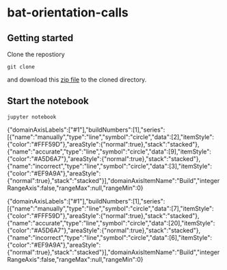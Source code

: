 # bat-orientation-calls

## Getting started

Clone the repostiory 

```
git clone
```

and download this [zip file](https://public.webdav.hm.edu/pub/__oxP_51c4694916e338be) to the cloned directory.

## Start the notebook

```
jupyter notebook
```


{"domainAxisLabels":["#1"],"buildNumbers":[1],"series":[{"name":"manually","type":"line","symbol":"circle","data":[2],"itemStyle":{"color":"#FFF59D"},"areaStyle":{"normal":true},"stack":"stacked"},{"name":"accurate","type":"line","symbol":"circle","data":[9],"itemStyle":{"color":"#A5D6A7"},"areaStyle":{"normal":true},"stack":"stacked"},{"name":"incorrect","type":"line","symbol":"circle","data":[3],"itemStyle":{"color":"#EF9A9A"},"areaStyle":{"normal":true},"stack":"stacked"}],"domainAxisItemName":"Build","integerRangeAxis":false,"rangeMax":null,"rangeMin":0}

{"domainAxisLabels":["#1"],"buildNumbers":[1],"series":[{"name":"manually","type":"line","symbol":"circle","data":[7],"itemStyle":{"color":"#FFF59D"},"areaStyle":{"normal":true},"stack":"stacked"},{"name":"accurate","type":"line","symbol":"circle","data":[20],"itemStyle":{"color":"#A5D6A7"},"areaStyle":{"normal":true},"stack":"stacked"},{"name":"incorrect","type":"line","symbol":"circle","data":[6],"itemStyle":{"color":"#EF9A9A"},"areaStyle":{"normal":true},"stack":"stacked"}],"domainAxisItemName":"Build","integerRangeAxis":false,"rangeMax":null,"rangeMin":0}
